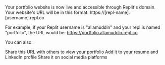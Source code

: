 Your portfolio website is now live and accessible through Replit's domain. Your website's URL will be in this format:
https://[repl-name].[username].repl.co

For example, if your Replit username is "allamuddin" and your repl is named "portfolio", the URL would be:
https://portfolio.allamuddin.repl.co

You can also:

Share this URL with others to view your portfolio
Add it to your resume and LinkedIn profile
Share it on social media platforms
